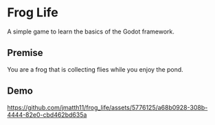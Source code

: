 # Frog Life

A simple game to learn the basics of the Godot framework.

## Premise

You are a frog that is collecting flies while you enjoy the pond.

## Demo

https://github.com/jmatth11/frog_life/assets/5776125/a68b0928-308b-4444-82e0-cbd462bd635a

